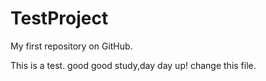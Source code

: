 # TestProject
My first repository on GitHub.

This is a test.
good good study,day day up!
change this file.
